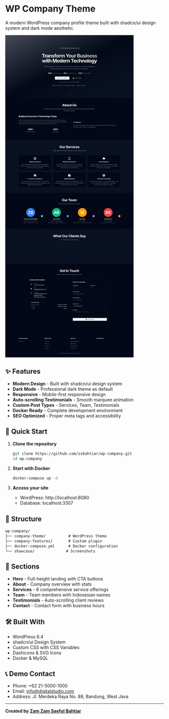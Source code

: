 # WP Company Theme

A modern WordPress company profile theme built with shadcn/ui design system and dark mode aesthetic.

![WP Company Theme Screenshot](showcase/full-page.png)

## ✨ Features

- **Modern Design** - Built with shadcn/ui design system
- **Dark Mode** - Professional dark theme as default
- **Responsive** - Mobile-first responsive design
- **Auto-scrolling Testimonials** - Smooth marquee animation
- **Custom Post Types** - Services, Team, Testimonials
- **Docker Ready** - Complete development environment
- **SEO Optimized** - Proper meta tags and accessibility

## 🚀 Quick Start

1. **Clone the repository**
   ```bash
   git clone https://github.com/zsbahtiar/wp-company.git
   cd wp-company
   ```

2. **Start with Docker**
   ```bash
   docker-compose up -d
   ```

3. **Access your site**
   - WordPress: http://localhost:8080
   - Database: localhost:3307

## 📁 Structure

```
wp-company/
├── company-theme/          # WordPress theme
├── company-features/       # Custom plugin
├── docker-compose.yml      # Docker configuration
└── showcase/              # Screenshots
```

## 🎨 Sections

- **Hero** - Full-height landing with CTA buttons
- **About** - Company overview with stats
- **Services** - 6 comprehensive service offerings
- **Team** - Team members with Indonesian names
- **Testimonials** - Auto-scrolling client reviews
- **Contact** - Contact form with business hours

## 🛠️ Built With

- WordPress 6.4
- shadcn/ui Design System
- Custom CSS with CSS Variables
- Dashicons & SVG Icons
- Docker & MySQL

## 📞 Demo Contact

- Phone: +62 21-5000-1000
- Email: info@digitalstudio.com
- Address: Jl. Merdeka Raya No. 88, Bandung, West Java

---

**Created by [Zam Zam Saeful Bahtiar](https://github.com/zsbahtiar)**